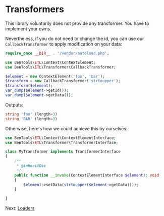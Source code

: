 Transformers
============

This library voluntarily does not provide any transformer. You have to implement your owns.

Nevertheless, if you do not need to change the id, you can use our `CallbackTransformer` to apply modification on your data:

```php
require_once __DIR__ . '/vendor/autoload.php';

use BenTools\ETL\Context\ContextElement;
use BenTools\ETL\Transformer\CallbackTransformer;

$element = new ContextElement('foo', 'bar');
$transform = new CallbackTransformer('strtoupper');
$transform($element);
var_dump($element->getId());
var_dump($element->getData());
```

Outputs:
```php
string 'foo' (length=3)
string 'BAR' (length=3)
```

Otherwise, here's how we could achieve this by ourselves:
```php
use BenTools\ETL\Context\ContextElementInterface;
use BenTools\ETL\Transformer\TransformerInterface;

class MyTransformer implements TransformerInterface
{
    /**
     * @inheritDoc
     */
    public function __invoke(ContextElementInterface $element): void
    {
        $element->setData(strtoupper($element->getData()));
    }

}
```

Next: [Loaders](Loaders.md)